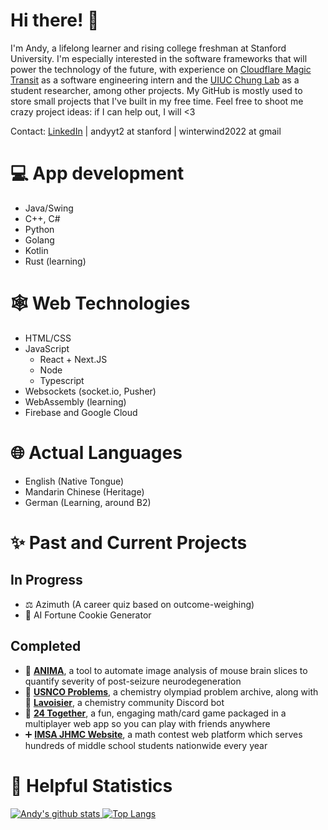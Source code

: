 # Hi there! 👋

I'm Andy, a lifelong learner and rising college freshman at Stanford University. I'm especially interested in the software frameworks that will power the technology of the future, with experience on [Cloudflare Magic Transit](https://www.cloudflare.com/magic-transit/) as a software engineering intern and the [UIUC Chung Lab](https://app.mcb.illinois.edu/chunghj/lab-members/) as a student researcher, among other projects. My GitHub is mostly used to store small projects that I've built in my free time. Feel free to shoot me crazy project ideas: if I can help out, I will <3

Contact: [LinkedIn](https://www.linkedin.com/in/andyytang/) | andyyt2 at stanford | winterwind2022 at gmail

# :computer: App development

 - Java/Swing
 - C++, C#
 - Python
 - Golang
 - Kotlin
 - Rust (learning)

# 🕸️ Web Technologies
 - HTML/CSS
 - JavaScript
    - React + Next.JS
    - Node
    - Typescript
 - Websockets (socket.io, Pusher)
 - WebAssembly (learning)
 - Firebase and Google Cloud

# :globe_with_meridians: Actual Languages

 - English (Native Tongue)
 - Mandarin Chinese (Heritage)
 - German (Learning, around B2)
 
# ✨ Past and Current Projects
## In Progress
 - ⚖️ Azimuth (A career quiz based on outcome-weighing)
 - 🥠 AI Fortune Cookie Generator

## Completed
 - 🔬 [**ANIMA**](https://github.com/thewindsofwinter/ANIMA), a tool to automate image analysis of mouse brain slices to quantify severity of post-seizure neurodegeneration
 - 🧪 [**USNCO Problems**](https://github.com/thewindsofwinter/usnco-problems), a chemistry olympiad problem archive, along with 🤖 [**Lavoisier**](https://github.com/thewindsofwinter/lavoisier-public), a chemistry community Discord bot
 - 🧮 [**24 Together**](https://github.com/thewindsofwinter/24-together), a fun, engaging math/card game packaged in a multiplayer web app so you can play with friends anywhere
 - ➕ [**IMSA JHMC Website**](https://github.com/IMSA-JHMC/JHMC-scripts), a math contest web platform which serves hundreds of middle school students nationwide every year

# 🔢 Helpful Statistics

[![Andy's github stats](https://github-readme-stats.vercel.app/api?username=thewindsofwinter&show_icons=true&count_private=true&theme=dark&line_height=35) ![Top Langs](https://github-readme-stats.vercel.app/api/top-langs/?username=thewindsofwinter&theme=dark&hide_title=true&exclude_repo=adpro)](https://github.com/anuraghazra/github-readme-stats)

<!-- [![LeetCode user JavaProgrammer21](https://img.shields.io/badge/dynamic/json?style=for-the-badge&labelColor=black&color=%23ffa116&label=Solved&query=solved&url=https%3A%2F%2Fleetcode-badge.vercel.app%2Fapi%2Fusers%2FJavaProgrammer21&logo=leetcode&logoColor=yellow)](https://leetcode.com/JavaProgrammer21/) -->

<!--
**thewindsofwinter/thewindsofwinter** is a ✨ _special_ ✨ repository because its `README.md` (this file) appears on your GitHub profile.

Here are some ideas to get you started:

- 🔭 I’m currently working on ...
- 🌱 I’m currently learning ...
- 👯 I’m looking to collaborate on ...
- 🤔 I’m looking for help with ...
- 💬 Ask me about ...
- 📫 How to reach me: ...
- 😄 Pronouns: ...
- ⚡ Fun fact: ...
-->
